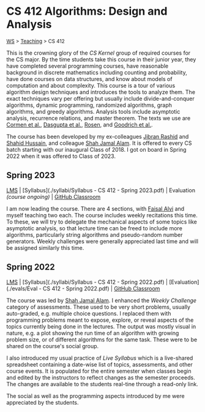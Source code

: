 # CS 412 Algorithms: Design and Analysis

<font size = "2">[WS](https://waqarsaleem.github.io/) > [Teaching](./) > CS 412</font>

This is the crowning glory of the _CS Kernel_ group of required courses for the CS major. By the time students take this course in their junior year, they have completed several programming courses, have reasonable background in discrete mathematics including counting and probability, have done courses on data structures, and know about models of computation and about complexity. This course is a tour of various algorithm design techniques and introduces the tools to analyze them. The exact techniques vary per offering but usually include divide-and-conquer algorithms, dynamic programming, randomized algorithms, graph algorithms, and greedy algorithms. Analysis tools include asymptotic analysis, recurrence relations, and master theorem. The texts we use are [Cormen et al.](https://mitpress.mit.edu/9780262046305/introduction-to-algorithms/), [Dasgupta et al.](https://cseweb.ucsd.edu/~dasgupta/book/index.html), [Rosen](https://www.mheducation.com/highered/product/discrete-mathematics-applications-rosen/M9781259676512.html), and [Goodrich et al.](https://www.wiley.com/en-us/Data+Structures+and+Algorithms+in+Python-p-9781118290279).

The course has been developed by my ex-colleagues [Jibran Rashid](https://www.iba.edu.pk/faculty-profile.php?id=jrashid) and [Shahid Hussain](https://www.iba.edu.pk/faculty-profile.php?ftype=&id=shahidhussain), and colleague [Shah Jamal Alam](https://habib.edu.pk/SSE/dr-shah-jamal-alam/). It is offered to every CS batch starting with our inaugural Class of 2018. I got on board in Spring 2022 when it was offered to Class of 2023.

## Spring 2023

[LMS](https://hulms.instructure.com/courses/2616) | [Syllabus](./syllabi/Syllabus - CS 412 - Spring 2023.pdf) | Evaluation _(course ongoing)_ | [GitHub Classroom](https://classroom.github.com/classrooms/121288535-cs-412-algorithms-design-and-analysis-spring-2023)

I am now leading the course. There are 4 sections, with [Faisal Alvi](https://habib.edu.pk/SSE/faisal-alvi/) and myself teaching two each. The course includes weekly recitations this time. To these, we will try to delegate the mechanical aspects of some topics like asymptotic analysis, so that lecture time can be freed to include more algorithms, particularly string algorithms and pseudo-random number generators. Weekly challenges were generally appreciated last time and will be assigned similarly this time.

## Spring 2022

[LMS](https://hulms.instructure.com/courses/1921) | [Syllabus](./syllabi/Syllabus - CS 412 - Spring 2022.pdf) | [Evaluation](./evals/Eval - CS 412 - Spring 2022.pdf) | [GitHub Classroom](https://classroom.github.com/classrooms/97148183-cs-412-algorithms-spring-2022)

The course was led by [Shah Jamal Alam](https://habib.edu.pk/SSE/dr-shah-jamal-alam/). I enhanced the _Weekly Challenge_ category of assessments. These used to be very short problems, usually auto-graded, e.g. multiple choice questions. I replaced them with programming problems meant to expose, explore, or reveal aspects of the topics currently being done in the lectures. The output was mostly visual in nature, e.g. a plot showing the run time of an algorithm with growing problem size, or of different algorithms for the same task. These were to be shared on the course's social group.

I also introduced my usual practice of _Live Syllabus_ which is a live-shared spreadsheet containing a date-wise list of topics, assessments, and other course events. It is populated for the entire semester when classes begin and edited by the instructors to reflect changes as the semester proceeds. The changes are available to the students real-tine through a read-only link.

The social as well as the programming aspects introduced by me were appreciated by the students.
